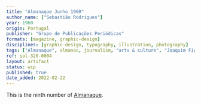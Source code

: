 ```yaml
---
title: "Almanaque Junho 1960"
author_name: ["Sebastião Rodrigues"]
year: 1960
origin: Portugal
publisher: "Grupo de Publicações Periódicas"
formats: [magazine, graphic-design]
disciplines: [graphic-design, typography, illustration, photography]
tags: ["Almanaque", almanac, journalism, "arts & culture", "Joaquim Figueiredo Magalhães"]
ref: sol-320-0004
layout: artifact
status: wip
published: true
date_added: 2022-02-22
---
```


<p>This is the ninth number of <a class="text cat-link publisher" href="/tags/almanaque/">Almanaque</a>.</p>
